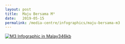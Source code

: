 ```yaml
---
layout: post
title:  Maju Bersama M³
date:   2019-05-15
permalink: /media-centre/infographics/maju-bersama-m3
---
```


<a href="/images/PDF/M³_Malay_Infographic_346KB.pdf" class="project-link no-pdf-icon" target="_blank">
  <img src="/images/m3-infographic-mly-thumb.jpg" alt="M3 Infographic in Malay">346kb
</a>
